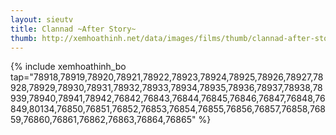 ```yaml
---
layout: sieutv
title: Clannad ~After Story~
thumb: http://xemhoathinh.net/data/images/films/thumb/clannad-after-story-clannad-after-story-2012.jpg
---
```

{% include xemhoathinh_bo tap="78918,78919,78920,78921,78922,78923,78924,78925,78926,78927,78928,78929,78930,78931,78932,78933,78934,78935,78936,78937,78938,78939,78940,78941,78942,76842,76843,76844,76845,76846,76847,76848,76849,80134,76850,76851,76852,76853,76854,76855,76856,76857,76858,76859,76860,76861,76862,76863,76864,76865" %} 
